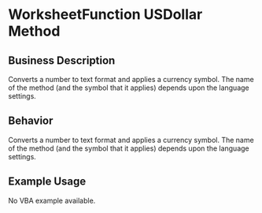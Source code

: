 # WorksheetFunction USDollar Method

## Business Description
Converts a number to text format and applies a currency symbol. The name of the method (and the symbol that it applies) depends upon the language settings.

## Behavior
Converts a number to text format and applies a currency symbol. The name of the method (and the symbol that it applies) depends upon the language settings.

## Example Usage
No VBA example available.